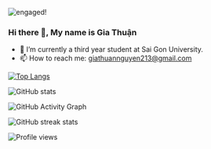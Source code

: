 
![engaged!](https://user-images.githubusercontent.com/86192249/191799578-00fecdfa-2bdd-4901-8f9b-8b9ed5d3a552.gif)





### Hi there 👋, My name is Gia Thuận
- 🔭 I’m currently a third year student at Sai Gon University. 
- 📫 How to reach me: giathuannguyen213@gmail.com 


 

[![Top Langs](https://github-readme-stats.vercel.app/api/top-langs/?username=GiaThuanKaren)](https://github.com/anuraghazra/github-readme-stats)

![GitHub stats](https://github-readme-stats.vercel.app/api?username=GiaThuanKaren&show_icons=true)  

![GitHub Activity Graph](https://activity-graph.herokuapp.com/graph?username=GiaThuanKaren)  

![GitHub streak stats](https://github-readme-streak-stats.herokuapp.com/?user=GiaThuanKaren)  

![Profile views](https://gpvc.arturio.dev/GiaThuanKaren)  
